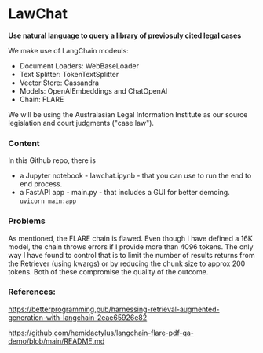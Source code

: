 # LawChat

**Use natural language to query a library of previosuly cited legal cases**

We make use of LangChain modeuls:

- Document Loaders: WebBaseLoader
- Text Splitter: TokenTextSplitter
- Vector Store: Cassandra
- Models: OpenAIEmbeddings and ChatOpenAI
- Chain: FLARE

We will be using the Australasian Legal Information Institute as our source legislation and court judgments ("case law").


### Content

In this Github repo, there is
- a Jupyter notebook - lawchat.ipynb - that you can use to run the end to end process.
- a FastAPI app - main.py - that includes a GUI for better demoing.
    `uvicorn main:app`


### Problems
As mentioned, the FLARE chain is flawed. Even though I have defined a 16K model, the chain throws errors if I provide more than 4096 tokens. The only way I have found to control that is to limit the number of results returns from the Retriever (using kwargs) or by reducing the chunk size to approx 200 tokens. Both of these compromise the quality of the outcome.


### References:

https://betterprogramming.pub/harnessing-retrieval-augmented-generation-with-langchain-2eae65926e82

https://github.com/hemidactylus/langchain-flare-pdf-qa-demo/blob/main/README.md
